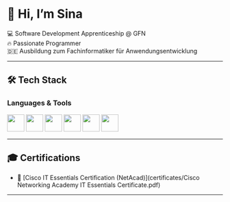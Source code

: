 # 👋 Hi, I’m Sina  

💻 Software Development Apprenticeship @ GFN  
🔥 Passionate Programmer  
🇩🇪 Ausbildung zum Fachinformatiker für Anwendungsentwicklung  

---

## 🛠️ Tech Stack  

### Languages & Tools  
<p>
  <img src="https://cdn.jsdelivr.net/gh/devicons/devicon/icons/python/python-original.svg" width="40" height="40"/>
  <img src="https://cdn.jsdelivr.net/gh/devicons/devicon/icons/java/java-original.svg" width="40" height="40"/>
  <img src="https://cdn.jsdelivr.net/gh/devicons/devicon/icons/html5/html5-original.svg" width="40" height="40"/>
  <img src="https://cdn.jsdelivr.net/gh/devicons/devicon/icons/css3/css3-original.svg" width="40" height="40"/>
  <img src="https://cdn.jsdelivr.net/gh/devicons/devicon/icons/javascript/javascript-original.svg" width="40" height="40"/>
  <img src="https://cdn.jsdelivr.net/gh/devicons/devicon/icons/github/github-original.svg" width="40" height="40"/>
</p>

---

## 🎓 Certifications  

- 🏅 [Cisco IT Essentials Certification (NetAcad)](certificates/Cisco Networking Academy IT Essentials Certificate.pdf)


---
